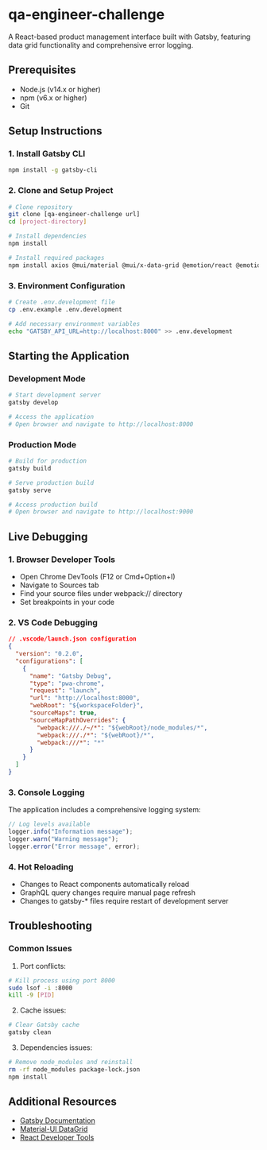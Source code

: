 # qa-engineer-challenge

A React-based product management interface built with Gatsby, featuring data grid functionality and comprehensive error logging.

## Prerequisites

- Node.js (v14.x or higher)
- npm (v6.x or higher)
- Git

## Setup Instructions

### 1. Install Gatsby CLI
```bash
npm install -g gatsby-cli
```

### 2. Clone and Setup Project
```bash
# Clone repository
git clone [qa-engineer-challenge url]
cd [project-directory]

# Install dependencies
npm install

# Install required packages
npm install axios @mui/material @mui/x-data-grid @emotion/react @emotion/styled
```

### 3. Environment Configuration
```bash
# Create .env.development file
cp .env.example .env.development

# Add necessary environment variables
echo "GATSBY_API_URL=http://localhost:8000" >> .env.development
```

## Starting the Application

### Development Mode
```bash
# Start development server
gatsby develop

# Access the application
# Open browser and navigate to http://localhost:8000
```

### Production Mode
```bash
# Build for production
gatsby build

# Serve production build
gatsby serve

# Access production build
# Open browser and navigate to http://localhost:9000
```

## Live Debugging

### 1. Browser Developer Tools
- Open Chrome DevTools (F12 or Cmd+Option+I)
- Navigate to Sources tab
- Find your source files under webpack:// directory
- Set breakpoints in your code

### 2. VS Code Debugging
```json
// .vscode/launch.json configuration
{
  "version": "0.2.0",
  "configurations": [
    {
      "name": "Gatsby Debug",
      "type": "pwa-chrome",
      "request": "launch",
      "url": "http://localhost:8000",
      "webRoot": "${workspaceFolder}",
      "sourceMaps": true,
      "sourceMapPathOverrides": {
        "webpack:///./~/*": "${webRoot}/node_modules/*",
        "webpack:///./*": "${webRoot}/*",
        "webpack:///*": "*"
      }
    }
  ]
}
```

### 3. Console Logging
The application includes a comprehensive logging system:
```javascript
// Log levels available
logger.info("Information message");
logger.warn("Warning message");
logger.error("Error message", error);
```

### 4. Hot Reloading
- Changes to React components automatically reload
- GraphQL query changes require manual page refresh
- Changes to gatsby-* files require restart of development server

## Troubleshooting

### Common Issues
1. Port conflicts:
```bash
# Kill process using port 8000
sudo lsof -i :8000
kill -9 [PID]
```

2. Cache issues:
```bash
# Clear Gatsby cache
gatsby clean
```

3. Dependencies issues:
```bash
# Remove node_modules and reinstall
rm -rf node_modules package-lock.json
npm install
```

## Additional Resources

- [Gatsby Documentation](https://www.gatsbyjs.com/docs)
- [Material-UI DataGrid](https://mui.com/x/react-data-grid)
- [React Developer Tools](https://chrome.google.com/webstore/detail/react-developer-tools)
